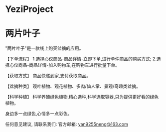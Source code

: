 # YeziProject
# 两片叶子

  "两片叶子"是一款线上购买盆摘的应用。
  
  【下单流程】 
  1.选择心仪商品-商品详情-立即下单,进行单件商品的购买方式;
  2.选择心仪商品-商品详情-加入购物车,在购物车进行批量下单。
  
  【获取方式】
  商品快递到家,支付获取商品。
  
  【盆摘种类】 
  观叶植物、观花植物、多肉/仙人掌、景观/奇趣类盆摘。

  【科学种植】 
  科学养殖绿色植物,精心选种,科学选取容器,只为提供更好看的绿色植物。
  
  
  身边多一点绿色,心情多一点彩色。
  
  任何意见建议, 请联系我们: 
  官方邮箱: yan9255neng@163.com
